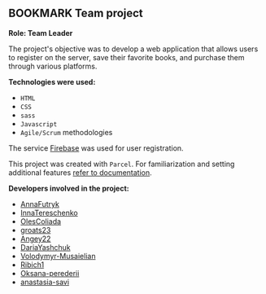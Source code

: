 ## BOOKMARK Team project

**Role: Team Leader**

The project's objective was to develop a web application that allows users to
register on the server, save their favorite books, and purchase them through
various platforms.

**Technologies were used:**

- `HTML`
- `CSS`
- `sass`
- `Javascript`
- `Agile/Scrum` methodologies

The service [Firebase](https://firebase.google.com/docs/web/setup) was used for
user registration.

This project was created with `Parcel`. For familiarization and setting
additional features [refer to documentation](https://parceljs.org/).

**Developers involved in the project:**

- [AnnaFutryk](https://github.com/AnnaFutryk)
- [InnaTereschenko](https://github.com/InnaTereschenko)
- [OlesColiada](https://github.com/OlesColiada)
- [groats23](https://github.com/groats23)
- [Angey22](https://github.com/Angey22)
- [DariaYashchuk](https://github.com/DariaYashchuk)
- [Volodymyr-Musaielian](https://github.com/Volodymyr-Musaielian)
- [Ribich1](https://github.com/Ribich1)
- [Oksana-perederii](https://github.com/Oksana-perederii)
- [anastasia-savi](https://github.com/anastasia-savi)
